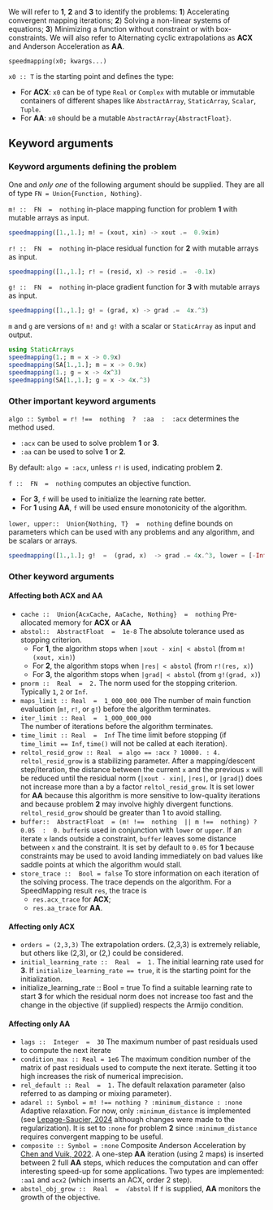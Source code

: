 We will refer to **1**, **2** and **3** to identify the problems:
**1**) Accelerating convergent mapping iterations;
**2**) Solving a non-linear systems of equations;
**3**) Minimizing a function without constraint or with box-constraints.
We will also refer to Alternating cyclic extrapolations as **ACX** and Anderson Acceleration as **AA**.

`speedmapping(x0; kwargs...)`

`x0 :: T` is the starting point and defines the type:
- For **ACX**: `x0` can be of type `Real` or `Complex` with mutable or immutable containers of different shapes like `AbstractArray`, `StaticArray`, `Scalar`, `Tuple`.
- For **AA**: `x0` should be a mutable `AbstractArray{AbstractFloat}`.

## Keyword arguments

### Keyword arguments defining the problem
One and _only one_ of the following argument should be supplied. They are all of type `FN = Union{Function, Nothing}`.

`m! ::  FN  =  nothing` in-place mapping function for problem **1** with mutable arrays as input. 
```Julia
speedmapping([1.,1.]; m! = (xout, xin) -> xout .=  0.9xin)
```
`r! ::  FN  =  nothing` in-place residual function for **2** with mutable arrays as input. 
```Julia
speedmapping([1.,1.]; r! = (resid, x) -> resid .=  -0.1x)
```
`g! ::  FN  =  nothing` in-place gradient function for **3** with mutable arrays as input. 
```Julia
speedmapping([1.,1.]; g! = (grad, x) -> grad .=  4x.^3)
```
`m` and `g` are versions of `m!` and `g!` with a scalar or `StaticArray` as input and output.
```Julia
using StaticArrays
speedmapping(1.; m = x -> 0.9x)
speedmapping(SA[1.,1.]; m = x -> 0.9x)
speedmapping(1.; g = x -> 4x^3)
speedmapping(SA[1.,1.]; g = x -> 4x.^3)
```
### Other important keyword arguments

`algo :: Symbol = r! !==  nothing  ?  :aa  :  :acx` determines the method used.
- `:acx` can be used to solve problem **1** or **3**.
- `:aa` can be used to solve **1** or **2**. 

By default: `algo = :acx`, unless `r!` is used, indicating problem **2**.

`f ::  FN  =  nothing` computes an objective function. 
- For **3**, `f` will be used to initialize the learning rate better.
- For  **1** using **AA**, `f` will be used ensure monotonicity of the algorithm. 

`lower, upper::  Union{Nothing, T}  =  nothing` define bounds on parameters which can be used with any problems and any algorithm, and be scalars or arrays.
```Julia
speedmapping([1.,1.]; g!  =  (grad, x)  -> grad .= 4x.^3, lower = [-Inf,2.])
```
### Other keyword arguments
#### Affecting both **ACX** and **AA**
- `cache ::  Union{AcxCache, AaCache, Nothing}  =  nothing`
 Pre-allocated memory for **ACX** or **AA**
- `abstol::  AbstractFloat  =  1e-8`
 The absolute tolerance used as stopping criterion. 
  - For **1**, the algorithm stops when `|xout - xin| < abstol` (from `m!(xout, xin)`)
  - For **2**, the algorithm stops when `|res| < abstol` (from `r!(res, x)`)
  - For **3**, the algorithm stops when `|grad| < abstol` (from `g!(grad, x)`)
- `pnorm ::  Real  =  2.`
 The norm used for the stopping criterion. Typically `1`, `2` or `Inf`.  
- `maps_limit :: Real  =  1_000_000_000`
 The number of main function evaluation (`m!`, `r!`, or `g!`) before the algorithm terminates.
- `iter_limit :: Real  =  1_000_000_000`  
 The number of iterations before the algorithm terminates.
- `time_limit :: Real  =  Inf`
  The time limit before stopping (if `time_limit == Inf`, `time()` will not be called at each iteration).
- `reltol_resid_grow :: Real  = algo == :acx ? 10000. : 4.`
 `reltol_resid_grow` is a stabilizing parameter. After a mapping/descent step/iteration, the distance between the current `x` and the previous `x` will be reduced until the residual norm (`|xout - xin|`, `|res|`, or `|grad|`) does not increase more than a by a factor `reltol_resid_grow`. It is set lower for **AA** because this algorithm is more sensitive to low-quality iterations and because problem **2** may involve highly divergent functions. `reltol_resid_grow` should be greater than 1 to avoid stalling.
- `buffer::  AbstractFloat  = (m! !==  nothing  || m !==  nothing) ?  0.05  :  0.`
 `buffer`is used in conjunction with `lower` or `upper`. If an iterate `x` lands outside a constraint, `buffer` leaves some distance between `x` and the constraint. It is set by default to `0.05` for **1** because constraints may be used to avoid landing immediately on bad values like saddle points at which the algorithm would stall. 
- `store_trace ::  Bool = false`
 To store information on each iteration of the solving process. The trace depends on the algorithm. For a SpeedMapping result `res`, the trace is 
  - `res.acx_trace` for **ACX**;
  - `res.aa_trace` for **AA**.

#### Affecting only **ACX**
- `orders = (2,3,3)`
 The extrapolation orders. (2,3,3) is extremely reliable, but others like (2,3), or (2,) could be considered.
- `initial_learning_rate ::  Real  =  1.`
 The initial learning rate used for **3**. If `initialize_learning_rate == true`, it is the starting point for the initialization.
- initialize_learning_rate ::  Bool  =  true
 To find a suitable learning rate to start **3** for which the residual norm does not increase too fast and the change in the objective (if supplied) respects the Armijo condition.
#### Affecting only **AA**
- `lags ::  Integer  =  30`
 The maximum number of past residuals used to compute the next iterate
- `condition_max :: Real = 1e6`
  The maximum condition number of the matrix of past residuals used to compute the next iterate. Setting it too high increases the risk of numerical imprecision.
- `rel_default :: Real  =  1.`
  The default relaxation parameter (also referred to as damping or mixing parameter).
- `adarel :: Symbol = m! !== nothing ? :minimum_distance : :none`
 Adaptive relaxation. For now, only `:minimum_distance` is implemented (see [Lepage-Saucier, 2024](https://arxiv.org/abs/2408.16920) although changes were made to the regularization). It is set to `:none` for problem **2** since `:minimum_distance` requires convergent mapping to be useful.
- `composite :: Symbol = :none`
 Composite Anderson Acceleration by [Chen and Vuik, 2022](https://onlinelibrary.wiley.com/doi/abs/10.1002/nme.7096).
A one-step **AA** iteration (using 2 maps) is inserted between 2 full **AA** steps, which reduces  the computation and can offer interesting speed-up for some applications. Two types are implemented: `:aa1` and `acx2` (which inserts an ACX, order 2 step).
- `abstol_obj_grow ::  Real  =  √abstol` 
 If `f` is supplied,  **AA** monitors the growth of the objective. 